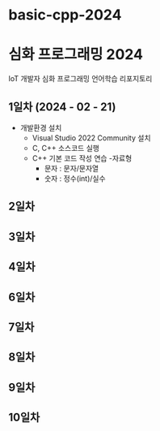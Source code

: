 # basic-cpp-2024
# 심화 프로그래밍 2024
IoT 개발자 심화 프로그래밍 언어학습 리포지토리

## 1일차 (2024 - 02 - 21)
- 개발환경 설치
	- Visual Studio 2022 Community 설치
	- C, C++ 소스코드 실행
   	- C++ 기본 코드 작성 연습 
	-자료형
  	  - 문자 : 문자/문자열
  	  - 숫자 : 정수(int)/실수
 
   	   
## 2일차 

## 3일차

## 4일차

## 6일차

## 7일차 

## 8일차 

## 9일차 

## 10일차 
 
 
 

